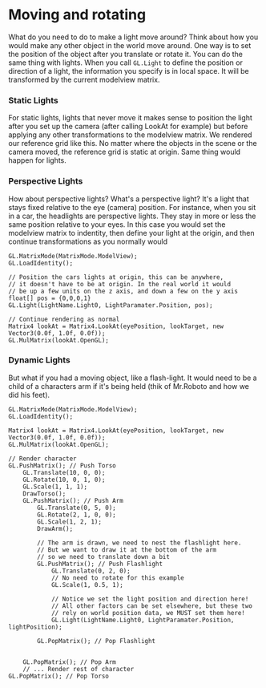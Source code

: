 # Moving and rotating
What do you need to do to make a light move around? Think about how you would make any other object in the world move around. One way is to set the position of the object after you translate or rotate it. You can do the same thing with lights. When you call ```GL.Light``` to define the position or direction of a light, the information you specify is in local space. It will be transformed by the current modelview matrix.

### Static Lights
For static lights, lights that never move it makes sense to position the light after you set up the camera (after calling LookAt for example) but before applying any other transformations to the modelview matrix. We rendered our reference grid like this. No matter where the objects in the scene or the camera moved, the reference grid is static at origin. Same thing would happen for lights.

### Perspective Lights
How about perspective lights? What's a perspective light? It's a light that stays fixed relative to the eye (camera) position. For instance, when you sit in a car, the headlights are perspective lights. They stay in more or less the same position relative to your eyes. In this case you would set the modelview matrix to indentity, then define your light at the origin, and then continue transformations as you normally would

```
GL.MatrixMode(MatrixMode.ModelView);
GL.LoadIdentity();

// Position the cars lights at origin, this can be anywhere,
// it doesn't have to be at origin. In the real world it would
// be up a few units on the z axis, and down a few on the y axis
float[] pos = {0,0,0,1}
GL.Light(LightName.Light0, LightParamater.Position, pos);

// Continue rendering as normal
Matrix4 lookAt = Matrix4.LookAt(eyePosition, lookTarget, new Vector3(0.0f, 1.0f, 0.0f));
GL.MulMatrix(lookAt.OpenGL);
```

### Dynamic Lights
But what if you had a moving object, like a flash-light. It would need to be a child of a characters arm if it's being held (thik of Mr.Roboto and how we did his feet).


```
GL.MatrixMode(MatrixMode.ModelView);
GL.LoadIdentity();

Matrix4 lookAt = Matrix4.LookAt(eyePosition, lookTarget, new Vector3(0.0f, 1.0f, 0.0f));
GL.MulMatrix(lookAt.OpenGL);

// Render character
GL.PushMatrix(); // Push Torso
    GL.Translate(10, 0, 0);
    GL.Rotate(10, 0, 1, 0);
    GL.Scale(1, 1, 1);
    DrawTorso();
    GL.PushMatrix(); // Push Arm
        GL.Translate(0, 5, 0);
        GL.Rotate(2, 1, 0, 0);
        GL.Scale(1, 2, 1);
        DrawArm(); 
        
        // The arm is drawn, we need to nest the flashlight here. 
        // But we want to draw it at the bottom of the arm
        // so we need to translate down a bit
        GL.PushMatrix(); // Push Flashlight
            GL.Translate(0, 2, 0);
            // No need to rotate for this example
            GL.Scale(1, 0.5, 1);
            
            // Notice we set the light position and direction here! 
            // All other factors can be set elsewhere, but these two
            // rely on world position data, we MUST set them here!
            GL.Light(LightName.Light0, LightParamater.Position, lightPosition);
            
        GL.PopMatrix(); // Pop Flashlight
        
        
    GL.PopMatrix(); // Pop Arm
    // ... Render rest of character
GL.PopMatrix(); // Pop Torso
```